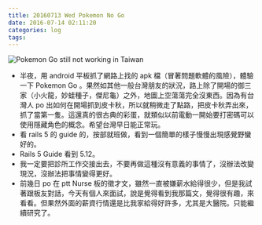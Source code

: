 ```yaml
---
title: 20160713 Wed Pokemon No Go
date: 2016-07-14 02:11:20
categories: log
tags:
---
```


![Pokemon Go still not working in Taiwan](https://c7.staticflickr.com/9/8762/28007322670_652fe6edce.jpg)

- 半夜，用 android 平板抓了網路上找的 apk 檔（冒著問題軟體的風險），體驗一下 Pokemon Go 。果然如其他一般台灣朋友的狀況，路上除了開場的御三家（小火龍，妙蛙種子，傑尼龜）之外，地圖上空蕩蕩完全沒東西。因為有台灣人 po 出如何在開場抓到皮卡秋，所以就稍微走了點路，把皮卡秋弄出來，抓了當第一隻。這還真的很古典的彩蛋，就類似以前電動一開始要打密碼可以使用隱藏角色的概念。希望台灣早日能正常玩。
- 看 rails 5 的 guide 的，按部就班做，看到一個簡單的樣子慢慢出現感覺野蠻好的。
- Rails 5 Guide 看到 5.12。
- 我一定要把診所工作交接出去，不要再做這種沒有意義的事情了，沒辦法改變現況，沒辦法把事情變得更好。
- 前幾日 po 在 ptt Nurse 板的徵才文，雖然一直被嫌薪水給得很少，但是我試著跟板友對話，今天有個人來面試，說是覺得看到我那篇文，覺得很有趣，來看看。但果然外面的薪資行情還是比我家給得好許多，尤其是大醫院。只能繼續研究了。

